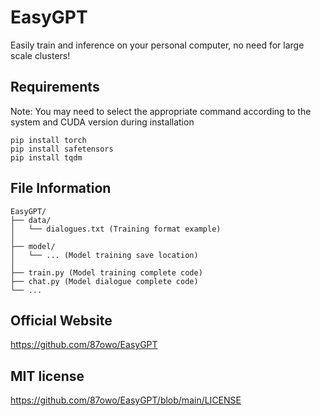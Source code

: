 # EasyGPT

Easily train and inference on your personal computer, no need for large scale clusters!

## Requirements

Note: You may need to select the appropriate command according to the system and CUDA version during installation

```
pip install torch
pip install safetensors
pip install tqdm
```

## File Information

```
EasyGPT/
├── data/ 
│   └── dialogues.txt (Training format example)
│
├── model/ 
│   └── ... (Model training save location)
│
├── train.py (Model training complete code)
├── chat.py (Model dialogue complete code)
└── ...
```

## Official Website

https://github.com/87owo/EasyGPT

## MIT license

https://github.com/87owo/EasyGPT/blob/main/LICENSE
